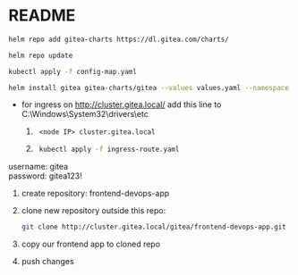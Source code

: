 # README

```sh
helm repo add gitea-charts https://dl.gitea.com/charts/
```

```sh
helm repo update
```

```sh
kubectl apply -f config-map.yaml
```

```sh
helm install gitea gitea-charts/gitea --values values.yaml --namespace gitea --create-namespace
```

- for ingress on <http://cluster.gitea.local/> add this line to C:\Windows\System32\drivers\etc

    1. ```text
        <node IP> cluster.gitea.local
        ```

    2. ```sh
        kubectl apply -f ingress-route.yaml
        ```

username: gitea \
password: gitea123!

1. create repository:
frontend-devops-app
2. clone new repository outside this repo:

    ```sh
    git clone http://cluster.gitea.local/gitea/frontend-devops-app.git
    ```

3. copy our frontend app to cloned repo
4. push changes
